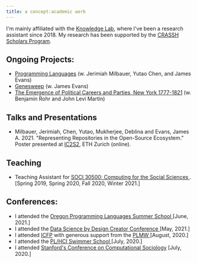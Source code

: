 ```yaml
---
title: a concept:academic work
---
```


I'm mainly affiliated with the <a href="https://www.knowledgelab.org/people/detail/deblina_mukherjee/" target="_blank">Knowledge Lab</a>, where I've been a research assistant since 2018. My research has been supported by the <a href="https://ccrf.uchicago.edu/undergraduate-research/crassh-research-scholars" target="_blank">CRASSH Scholars Program</a>. 

## Ongoing Projects: 

- <a href="https://www.knowledgelab.org/funding_opportunities/postdoctoral_position_in_how_programming_languages_shape_thought/" target="_blank">Programming Languages</a> (w. Jerimiah Milbauer, Yutao Chen, and James Evans)
- <a href="https://en.wikipedia.org/wiki/GeneSweep" target="_blank">Genesweep</a> (w. James Evans)
- <a href="https://www.nsf.gov/awardsearch/showAward?AWD_ID=2001930" target="_blank">The Emergence of Political Careers and Parties, New York 1777-1821</a> (w. Benjamin Rohr and John Levi Martin)

## Talks and Presentations 

- Milbauer, Jerimiah, Chen, Yutao, Mukherjee, Deblina and Evans, James A. 2021. "Representing Repositories in the Open-Source Ecosystem." Poster presented at <a href="https://ic2s2-2021.ethz.ch/" target="_blank">IC2S2</a>, ETH Zurich (online). 

## Teaching 

- Teaching Assistant for <a href="https://cfss.uchicago.edu/" target="_blank"> SOCI 30500: Computing for the Social Sciences </a>. [Spring 2019, Spring 2020, Fall 2020, Winter 2021.]

## Conferences: 

- I attended the <a href="https://www.cs.uoregon.edu/research/summerschool/summer21/index.php" target = "_blank"> Oregon Programming Languages Summer School </a> [June, 2021.]
- I attended the <a href="http://datasciencebydesign.org/events#C4" target = "_blank"> Data Science by Design Creator Conference </a> [May, 2021.]
- I attended <a href ="https://icfp20.sigplan.org/venue/icfp-2020-venue" target = "_blank"> ICFP</a> with generous support from the <a href = "https://icfp20.sigplan.org/home/PLMW-icfp-2020?track=PLMW%20%40%20ICFP%20" target = "_blank"> PLMW </a> [August, 2020.]
- I attended the <a href="https://shriram.github.io/pl-hci-school-2020/" target = "_blank"> PL/HCI Swimmer School </a> [July, 2020.]
- I attended <a href="https://iriss.stanford.edu/css/conferences/2020-conference-computational-sociology" target="_blank">Stanford's Conference on Computational Sociology</a> [July, 2020.]